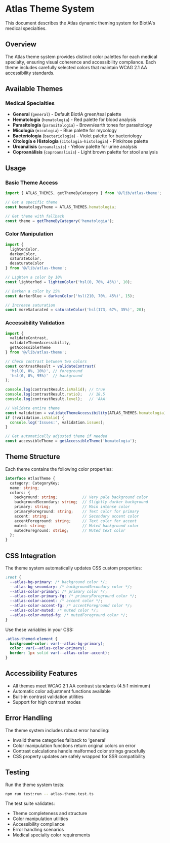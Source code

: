 # Atlas Theme System

This document describes the Atlas dynamic theming system for BiotIA's medical specialties.

## Overview

The Atlas theme system provides distinct color palettes for each medical specialty, ensuring visual coherence and accessibility compliance. Each theme includes carefully selected colors that maintain WCAG 2.1 AA accessibility standards.

## Available Themes

### Medical Specialties

- **General** (`general`) - Default BiotIA green/teal palette
- **Hematología** (`hematologia`) - Red palette for blood analysis
- **Parasitología** (`parasitologia`) - Brown/earth tones for parasitology
- **Micología** (`micologia`) - Blue palette for mycology
- **Bacteriología** (`bacteriologia`) - Violet palette for bacteriology
- **Citología e Histología** (`citologia-histologia`) - Pink/rose palette
- **Uroanálisis** (`uroanalisis`) - Yellow palette for urine analysis
- **Coproanálisis** (`coproanalisis`) - Light brown palette for stool analysis

## Usage

### Basic Theme Access

```typescript
import { ATLAS_THEMES, getThemeByCategory } from '@/lib/atlas-theme';

// Get a specific theme
const hematologyTheme = ATLAS_THEMES.hematologia;

// Get theme with fallback
const theme = getThemeByCategory('hematologia');
```

### Color Manipulation

```typescript
import { 
  lightenColor, 
  darkenColor, 
  saturateColor, 
  desaturateColor 
} from '@/lib/atlas-theme';

// Lighten a color by 10%
const lighterRed = lightenColor('hsl(0, 70%, 45%)', 10);

// Darken a color by 15%
const darkerBlue = darkenColor('hsl(210, 70%, 45%)', 15);

// Increase saturation
const moreSaturated = saturateColor('hsl(173, 67%, 35%)', 20);
```

### Accessibility Validation

```typescript
import { 
  validateContrast, 
  validateThemeAccessibility, 
  getAccessibleTheme 
} from '@/lib/atlas-theme';

// Check contrast between two colors
const contrastResult = validateContrast(
  'hsl(0, 0%, 10%)', // foreground
  'hsl(0, 0%, 95%)'  // background
);

console.log(contrastResult.isValid); // true
console.log(contrastResult.ratio);   // 18.5
console.log(contrastResult.level);   // 'AAA'

// Validate entire theme
const validation = validateThemeAccessibility(ATLAS_THEMES.hematologia);
if (!validation.isValid) {
  console.log('Issues:', validation.issues);
}

// Get automatically adjusted theme if needed
const accessibleTheme = getAccessibleTheme('hematologia');
```

## Theme Structure

Each theme contains the following color properties:

```typescript
interface AtlasTheme {
  category: CategoryKey;
  name: string;
  colors: {
    background: string;           // Very pale background color
    backgroundSecondary: string;  // Slightly darker background
    primary: string;              // Main intense color
    primaryForeground: string;    // Text color for primary
    accent: string;               // Secondary accent color
    accentForeground: string;     // Text color for accent
    muted: string;                // Muted background color
    mutedForeground: string;      // Muted text color
  };
}
```

## CSS Integration

The theme system automatically updates CSS custom properties:

```css
:root {
  --atlas-bg-primary: /* background color */;
  --atlas-bg-secondary: /* backgroundSecondary color */;
  --atlas-color-primary: /* primary color */;
  --atlas-color-primary-fg: /* primaryForeground color */;
  --atlas-color-accent: /* accent color */;
  --atlas-color-accent-fg: /* accentForeground color */;
  --atlas-color-muted: /* muted color */;
  --atlas-color-muted-fg: /* mutedForeground color */;
}
```

Use these variables in your CSS:

```css
.atlas-themed-element {
  background-color: var(--atlas-bg-primary);
  color: var(--atlas-color-primary);
  border: 1px solid var(--atlas-color-accent);
}
```

## Accessibility Features

- All themes meet WCAG 2.1 AA contrast standards (4.5:1 minimum)
- Automatic color adjustment functions available
- Built-in contrast validation utilities
- Support for high contrast modes

## Error Handling

The theme system includes robust error handling:

- Invalid theme categories fallback to 'general'
- Color manipulation functions return original colors on error
- Contrast calculations handle malformed color strings gracefully
- CSS property updates are safely wrapped for SSR compatibility

## Testing

Run the theme system tests:

```bash
npm run test:run -- atlas-theme.test.ts
```

The test suite validates:
- Theme completeness and structure
- Color manipulation utilities
- Accessibility compliance
- Error handling scenarios
- Medical specialty color requirements
